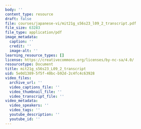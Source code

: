 ```yaml
---
body: ''
content_type: resource
draft: false
file: courses/japanese-vi/mit21g_s56s23_l09_2_transcript.pdf
file_size: 63283
file_type: application/pdf
image_metadata:
  caption: ''
  credit: ''
  image-alt: ''
learning_resource_types: []
license: https://creativecommons.org/licenses/by-nc-sa/4.0/
resourcetype: Document
title: mit21g_s56s23_L09_2_transcript
uid: 5e0d1389-5f5f-40bc-b92d-2c4fc4c63928
video_files:
  archive_url: ''
  video_captions_file: ''
  video_thumbnail_file: ''
  video_transcript_file: ''
video_metadata:
  video_speakers: ''
  video_tags: ''
  youtube_description: ''
  youtube_id: ''
---
```

